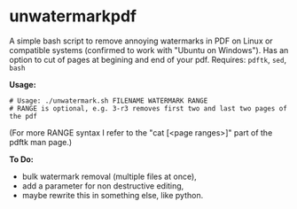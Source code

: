 # unwatermarkpdf

A simple bash script to remove annoying watermarks in PDF on Linux or compatible systems (confirmed to work with "Ubuntu on Windows").
Has an option to cut of pages at begining and end of your pdf.
Requires: `pdftk`, `sed`, `bash`

__Usage:__

    # Usage: ./unwatermark.sh FILENAME WATERMARK RANGE
    # RANGE is optional, e.g. 3-r3 removes first two and last two pages of the pdf 

(For more RANGE syntax I refer to the  "cat [\<page ranges\>]" part of the pdftk man page.)

__To Do:__

- bulk watermark removal (multiple files at once),
- add a parameter for non destructive editing,
- maybe rewrite this in something else, like python.
